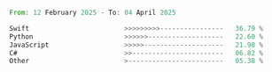 <!--START_SECTION:Languages-->

```rust
From: 12 February 2025 - To: 04 April 2025

Swift                        >>>>>>>>>----------------   36.79 %
Python                       >>>>>>-------------------   22.60 %
JavaScript                   >>>>>--------------------   21.98 %
C#                           >>-----------------------   06.82 %
Other                        >------------------------   05.38 %
```

<!--END_SECTION:Languages-->
